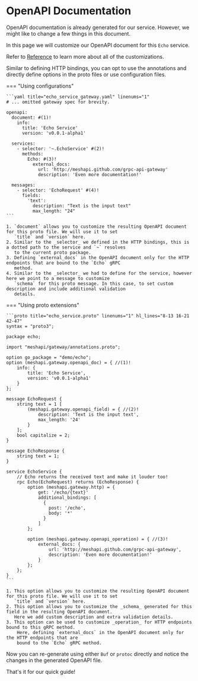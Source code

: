 # OpenAPI Documentation

OpenAPI documentation is already generated for our service.
However, we might like to change a few things in this document.

In this page we will customize our OpenAPI document for this `Echo` service.

Refer to [Reference](/reference) to learn more about all of the customizations.

Similar to defining HTTP bindings, you can opt to use the annotations and directly define options in the proto
files or use configuration files.


=== "Using configurations"

    ```yaml title="echo_service_gateway.yaml" linenums="1"
    # ... omitted gateway spec for brevity.

    openapi:
      document: #(1)!
        info:
          title: 'Echo Service'
          version: 'v0.0.1-alpha1'

      services:
        - selector: '~.EchoService' #(2)!
          methods:
            Echo: #(3)!
              external_docs:
                url: 'http://meshapi.github.com/grpc-api-gateway'
                description: 'Even more documentation!'

      messages:
        - selector: 'EchoRequest' #(4)!
          fields:
            'text':
              description: "Text is the input text"
              max_length: "24"
    ```

    1. `document` allows you to customize the resulting OpenAPI document for this proto file. We will use it to set
       `title` and `version` here.
    2. Similar to the _selector_ we defined in the HTTP bindings, this is a dotted path to the service and `~` resolves
       to the current proto package.
    3. Defining `external_docs` in the OpenAPI document only for the HTTP endpoints that are bound to the `Echo` gRPC
       method.
    4. Similar to the _selector_ we had to define for the service, however here we point to a message to customize
       `schema` for this proto message. In this case, to set custom description and include additional validation
       details.

=== "Using proto extensions"

    ```proto title="echo_service.proto" linenums="1" hl_lines="8-13 16-21 42-47"
    syntax = "proto3";

    package echo;

    import "meshapi/gateway/annotations.proto";

    option go_package = "demo/echo";
    option (meshapi.gateway.openapi_doc) = { //(1)!
        info: {
            title: 'Echo Service',
            version: 'v0.0.1-alpha1'
        }
    };

    message EchoRequest {
        string text = 1 [
            (meshapi.gateway.openapi_field) = { //(2)!
                description: 'Text is the input text',
                max_length: '24'
            }
        ];
        bool capitalize = 2;
    }

    message EchoResponse {
        string text = 1;
    }

    service EchoService {
        // Echo returns the received text and make it louder too!
        rpc Echo(EchoRequest) returns (EchoResponse) {
            option (meshapi.gateway.http) = {
                get: '/echo/{text}'
                additional_bindings: [
                  {
                    post: '/echo',
                    body: '*'
                  }
                ]
            };

            option (meshapi.gateway.openapi_operation) = { //(3)!
                external_docs: {
                    url: 'http://meshapi.github.com/grpc-api-gateway',
                    description: 'Even more documentation!'
                }
            };
        };
    }
    ```

    1. This option allows you to customize the resulting OpenAPI document for this proto file. We will use it to set
       `title` and `version` here.
    2. This option allows you to customize the _schema_ generated for this field in the resulting OpenAPI document.
       Here we add custom description and extra validation details.
    3. This option can be used to customize _operation_ for HTTP endpoints bound to this gRPC method.
        Here, defining `external_docs` in the OpenAPI document only for the HTTP endpoints that are
        bound to the `Echo` gRPC method.


Now you can re-generate using either `Buf` or `protoc` directly and notice the changes in the generated OpenAPI file.

That's it for our quick guide!

